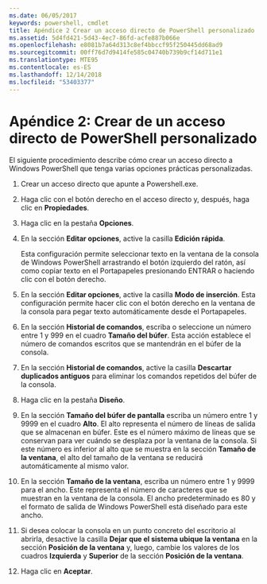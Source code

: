 ```yaml
---
ms.date: 06/05/2017
keywords: powershell, cmdlet
title: Apéndice 2 Crear un acceso directo de PowerShell personalizado
ms.assetid: 5d4fd421-5d43-4ec7-86fd-acfe887b066e
ms.openlocfilehash: e8081b7a64d313c8ef4bbccf95f250445dd68ad9
ms.sourcegitcommit: 00ff76d7d9414fe585c04740b739b9cf14d711e1
ms.translationtype: MTE95
ms.contentlocale: es-ES
ms.lasthandoff: 12/14/2018
ms.locfileid: "53403377"
---
```

# <a name="appendix-2---creating-a-custom-powershell-shortcut"></a>Apéndice 2: Crear de un acceso directo de PowerShell personalizado

El siguiente procedimiento describe cómo crear un acceso directo a Windows PowerShell que tenga varias opciones prácticas personalizadas.

1. Crear un acceso directo que apunte a Powershell.exe.

2. Haga clic con el botón derecho en el acceso directo y, después, haga clic en **Propiedades**.

3. Haga clic en la pestaña **Opciones**.

4. En la sección **Editar opciones**, active la casilla **Edición rápida**.

    Esta configuración permite seleccionar texto en la ventana de la consola de Windows PowerShell arrastrando el botón izquierdo del ratón, así como copiar texto en el Portapapeles presionando ENTRAR o haciendo clic con el botón derecho.

5. En la sección **Editar opciones**, active la casilla **Modo de inserción**. Esta configuración permite hacer clic con el botón derecho en la ventana de la consola para pegar texto automáticamente desde el Portapapeles.

6. En la sección **Historial de comandos**, escriba o seleccione un número entre 1 y 999 en el cuadro **Tamaño del búfer**. Esta acción establece el número de comandos escritos que se mantendrán en el búfer de la consola.

7. En la sección **Historial de comandos**, active la casilla **Descartar duplicados antiguos** para eliminar los comandos repetidos del búfer de la consola.

8. Haga clic en la pestaña **Diseño**.

9. En la sección **Tamaño del búfer de pantalla** escriba un número entre 1 y 9999 en el cuadro **Alto**. El alto representa el número de líneas de salida que se almacenan en búfer. Este es el número máximo de líneas que se conservan para ver cuándo se desplaza por la ventana de la consola. Si este número es inferior al alto que se muestra en la sección **Tamaño de la ventana**, el alto del tamaño de la ventana se reducirá automáticamente al mismo valor.

10. En la sección **Tamaño de la ventana**, escriba un número entre 1 y 9999 para el ancho. Este representa el número de caracteres que se muestran en la ventana de la consola. El ancho predeterminado es 80 y el formato de salida de Windows PowerShell está diseñado para este ancho.

11. Si desea colocar la consola en un punto concreto del escritorio al abrirla, desactive la casilla **Dejar que el sistema ubique la ventana** en la sección **Posición de la ventana** y, luego, cambie los valores de los cuadros **Izquierda** y **Superior** de la sección **Posición de la ventana**.

12. Haga clic en **Aceptar**.
